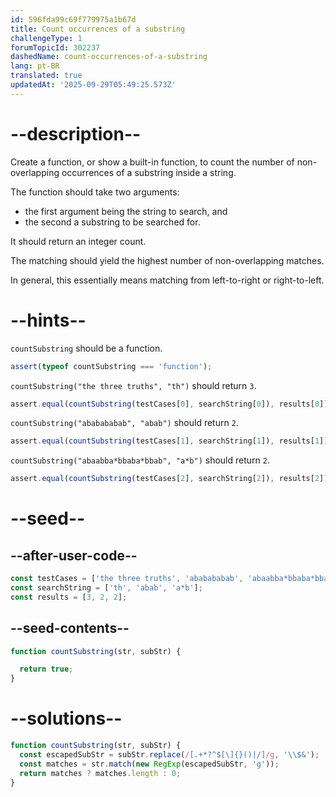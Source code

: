 ```yaml
---
id: 596fda99c69f779975a1b67d
title: Count occurrences of a substring
challengeType: 1
forumTopicId: 302237
dashedName: count-occurrences-of-a-substring
lang: pt-BR
translated: true
updatedAt: '2025-09-29T05:49:25.573Z'
---
```


# --description--

Create a function, or show a built-in function, to count the number of non-overlapping occurrences of a substring inside a string.

The function should take two arguments:

<ul>
  <li>the first argument being the string to search, and</li>
  <li>the second a substring to be searched for.</li>
</ul>

It should return an integer count.

The matching should yield the highest number of non-overlapping matches.

In general, this essentially means matching from left-to-right or right-to-left.

# --hints--

`countSubstring` should be a function.

```js
assert(typeof countSubstring === 'function');
```

`countSubstring("the three truths", "th")` should return `3`.

```js
assert.equal(countSubstring(testCases[0], searchString[0]), results[0]);
```

`countSubstring("ababababab", "abab")` should return `2`.

```js
assert.equal(countSubstring(testCases[1], searchString[1]), results[1]);
```

`countSubstring("abaabba*bbaba*bbab", "a*b")` should return `2`.

```js
assert.equal(countSubstring(testCases[2], searchString[2]), results[2]);
```

# --seed--

## --after-user-code--

```js
const testCases = ['the three truths', 'ababababab', 'abaabba*bbaba*bbab'];
const searchString = ['th', 'abab', 'a*b'];
const results = [3, 2, 2];
```

## --seed-contents--

```js
function countSubstring(str, subStr) {

  return true;
}
```

# --solutions--

```js
function countSubstring(str, subStr) {
  const escapedSubStr = subStr.replace(/[.+*?^$[\]{}()|/]/g, '\\$&');
  const matches = str.match(new RegExp(escapedSubStr, 'g'));
  return matches ? matches.length : 0;
}
```
